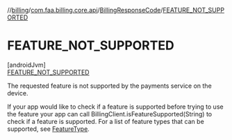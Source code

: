 //[billing](../../../../index.md)/[com.faa.billing.core.api](../../index.md)/[BillingResponseCode](../index.md)/[FEATURE_NOT_SUPPORTED](index.md)

# FEATURE_NOT_SUPPORTED

[androidJvm]\
[FEATURE_NOT_SUPPORTED](index.md)

The requested feature is not supported by the payments service on the device.

If your app would like to check if a feature is supported before trying to use the feature your app can call BillingClient.isFeatureSupported(String) to check if a feature is supported. For a list of feature types that can be supported, see [FeatureType](../../-feature-type/index.md).
